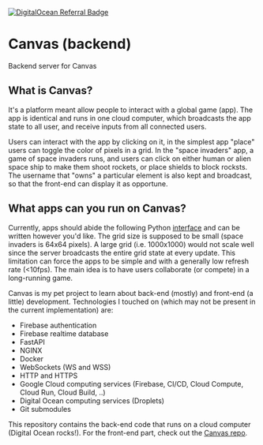<a href="https://www.digitalocean.com/?refcode=2133779b2f33&utm_campaign=Referral_Invite&utm_medium=Referral_Program&utm_source=badge"><img src="https://web-platforms.sfo2.cdn.digitaloceanspaces.com/WWW/Badge%201.svg" alt="DigitalOcean Referral Badge" /></a>

# Canvas (backend)
Backend server for Canvas
## What is Canvas?
It's a platform meant allow people to interact with a global game (app).
The app is identical and runs in one cloud computer, which broadcasts the app state to all user, and receive inputs from all connected users.

Users can interact with the app by clicking on it, in the simplest app "place" users can toggle the color of pixels in a grid.
In the "space invaders" app, a game of space invaders runs, and users can click on either human or alien space ship to make them shoot rockets, or place shields to block rocksts.
The username that "owns" a particular element is also kept and broadcast, so that the front-end can display it as opportune.

## What apps can you run on Canvas?
Currently, apps should abide the following Python [interface](https://github.com/maxcurzi/canvas-backend/blob/main/games/interface.py) and can be written however you'd like.
The grid size is supposed to be small (space invaders is 64x64 pixels). A large grid (i.e. 1000x1000) would not scale well since the server broadcasts the entire grid state at every update.
This limitation can force the apps to be simple and with a generally low refresh rate (<10fps).
The main idea is to have users collaborate (or compete) in a long-running game.

Canvas is my pet project to learn about back-end (mostly) and front-end (a little) development.
Technologies I touched on (which may not be present in the current implementation) are:
- Firebase authentication
- Firebase realtime database
- FastAPI
- NGINX
- Docker
- WebSockets (WS and WSS)
- HTTP and HTTPS
- Google Cloud computing services (Firebase, CI/CD, Cloud Compute, Cloud Run, Cloud Build, ..)
- Digital Ocean computing services (Droplets)
- Git submodules

This repository contains the back-end code that runs on a cloud computer (Digital Ocean rocks!). For the front-end part, check out the [Canvas repo](https://github.com/maxcurzi/canvas).

